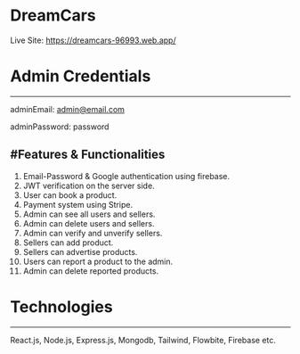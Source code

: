 # DreamCars

Live Site: https://dreamcars-96993.web.app/

# Admin Credentials
----------------------------
adminEmail: admin@email.com

adminPassword: password

#Features & Functionalities
------------------------------------
1) Email-Password & Google authentication using firebase.
2) JWT verification on the server side.
3) User can book a product.
4) Payment system using Stripe.
5) Admin can see all users and sellers.
6) Admin can delete users and sellers.
7) Admin can verify and unverify sellers.
8) Sellers can add product.
9) Sellers can advertise products.
10) Users can report a product to the admin.
11) Admin can delete reported products.

# Technologies
------------------------------------
React.js, Node.js, Express.js, Mongodb, Tailwind, Flowbite, Firebase etc.
